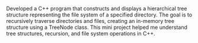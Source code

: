 Developed a C++ program that constructs and displays a hierarchical tree structure representing the file system of a specified directory. The goal is to recursively traverse directories and files, creating an in-memory tree structure using a TreeNode class. This mini project helped me understand tree structures, recursion, and file system operations in C++.
